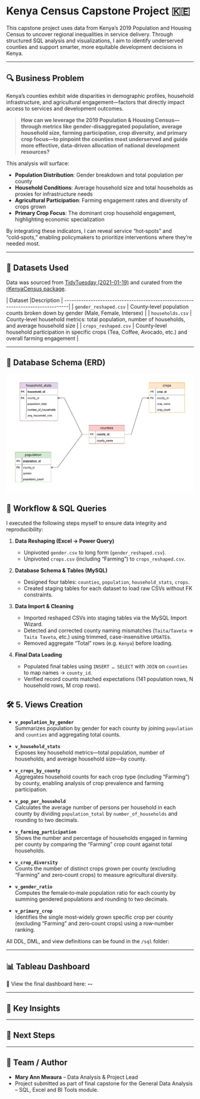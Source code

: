 # Kenya Census Capstone Project 🇰🇪

This capstone project uses data from Kenya’s 2019 Population and Housing Census to uncover regional inequalities in service delivery. Through structured SQL analysis and visualizations, I aim to identify underserved counties and support smarter, more equitable development decisions in Kenya.

---

## 🔍 Business Problem

Kenya’s counties exhibit wide disparities in demographic profiles, household infrastructure, and agricultural engagement—factors that directly impact access to services and development outcomes.  

> **How can we leverage the 2019 Population & Housing Census—through metrics like gender‑disaggregated population, average household size, farming participation, crop diversity, and primary crop focus—to pinpoint the counties most underserved and guide more effective, data‑driven allocation of national development resources?**

This analysis will surface:

- **Population Distribution**: Gender breakdown and total population per county  
- **Household Conditions**: Average household size and total households as proxies for infrastructure needs  
- **Agricultural Participation**: Farming engagement rates and diversity of crops grown  
- **Primary Crop Focus**: The dominant crop household engagement, highlighting economic specialization  

By integrating these indicators, I can reveal service “hot‑spots” and “cold‑spots,” enabling policymakers to prioritize interventions where they’re needed most.  

---

## 📁 Datasets Used

Data was sourced from [TidyTuesday (2021-01-19)](https://github.com/rfordatascience/tidytuesday/blob/master/data/2021/2021-01-19) and curated from the [rKenyaCensus package](https://github.com/Shelmith-Kariuki/rKenyaCensus).

| Dataset                |Description                                                                    |
--------------------------------------------------------------------------------|
| `gender_reshaped.csv`  | County‑level population counts broken down by gender (Male, Female, Intersex)  |
| `households.csv`       | County‑level household metrics: total population, number of households, and average household size |
| `crops_reshaped.csv`   | County‑level household participation in specific crops (Tea, Coffee, Avocado, etc.) and overall farming engagement |

---

## 🧱 Database Schema (ERD)

![Kenya Census ERD](./images/Kenya%20Census%20ER.drawio.png)

## 🔧 Workflow & SQL Queries

I executed the following steps myself to ensure data integrity and reproducibility:

1. **Data Reshaping (Excel → Power Query)**
   - Unpivoted `gender.csv` to long form (`gender_reshaped.csv`).
   - Unpivoted `crops.csv` (including “Farming”) to `crops_reshaped.csv`.

2. **Database Schema & Tables (MySQL)**
   - Designed four tables: `counties`, `population`, `household_stats`, `crops`.
   - Created staging tables for each dataset to load raw CSVs without FK constraints.

3. **Data Import & Cleaning**
   - Imported reshaped CSVs into staging tables via the MySQL Import Wizard.
   - Detected and corrected county naming mismatches (`Taita/Taveta` → `Taita Taveta`, etc.) using trimmed, case-insensitive `UPDATE`s.
   - Removed aggregate “Total” rows (e.g. `Kenya`) before loading.

4. **Final Data Loading**
   - Populated final tables using `INSERT … SELECT` with `JOIN` on `counties` to map names → `county_id`.
   - Verified record counts matched expectations (141 population rows, N household rows, M crop rows).

## 🛠️ 5. Views Creation

- **`v_population_by_gender`**  
  Summarizes population by gender for each county by joining `population` and `counties` and aggregating total counts.

- **`v_household_stats`**  
  Exposes key household metrics—total population, number of households, and average household size—by county.

- **`v_crops_by_county`**  
  Aggregates household counts for each crop type (including “Farming”) by county, enabling analysis of crop prevalence and farming participation.

- **`v_pop_per_household`**  
  Calculates the average number of persons per household in each county by dividing `population_total` by `number_of_households` and rounding to two decimals.

- **`v_farming_participation`**  
  Shows the number and percentage of households engaged in farming per county by comparing the “Farming” crop count against total households.

- **`v_crop_diversity`**  
  Counts the number of distinct crops grown per county (excluding “Farming” and zero‑count crops) to measure agricultural diversity.

- **`v_gender_ratio`**  
  Computes the female‑to‑male population ratio for each county by summing gendered populations and rounding to two decimals.

- **`v_primary_crop`**  
  Identifies the single most‑widely grown specific crop per county (excluding “Farming” and zero‑count crops) using a row‑number ranking.


All DDL, DML, and view definitions can be found in the `/sql` folder:


---

## 📊 Tableau Dashboard


🎯 View the final dashboard here: **--**

---

## 🚀 Key Insights


---

## 🧭 Next Steps



---

## 📌 Team / Author

- **Mary Ann Mwaura** – Data Analysis & Project Lead  
- Project submitted as part of final capstone for the General Data Analysis – SQL, Excel and BI Tools module.

